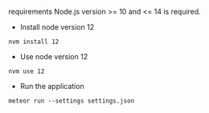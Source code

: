 requirements
Node.js version >= 10 and <= 14 is required.

- Install node version 12
```
nvm install 12
```


- Use node version 12
```
nvm use 12
```

- Run the application
```
meteor run --settings settings.json
```
